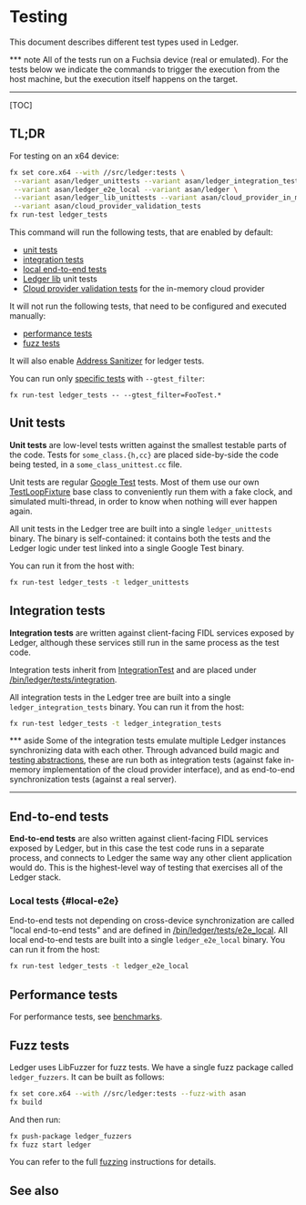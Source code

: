 # Testing

This document describes different test types used in Ledger.

*** note
All of the tests run on a Fuchsia device (real or emulated). For the tests below
we indicate the commands to trigger the execution from the host machine, but the
execution itself happens on the target.
***

[TOC]

## TL;DR

For testing on an x64 device:
```sh
fx set core.x64 --with //src/ledger:tests \
 --variant asan/ledger_unittests --variant asan/ledger_integration_tests \
 --variant asan/ledger_e2e_local --variant asan/ledger \
 --variant asan/ledger_lib_unittests --variant asan/cloud_provider_in_memory \
 --variant asan/cloud_provider_validation_tests
fx run-test ledger_tests
```

This command will run the following tests, that are enabled by default:

* [unit tests](#unit-tests)
* [integration tests](#integration-tests)
* [local end-to-end tests](#local-e2e)
* [Ledger lib] unit tests
* [Cloud provider validation tests] for the in-memory cloud provider

It will not run the following tests, that need to be configured and executed
manually:

* [performance tests][benchmarks]
* [fuzz tests](#fuzz-tests)

It will also enable [Address Sanitizer] for ledger tests.

You can run only [specific tests][gtest_filter] with `--gtest_filter`:
```
fx run-test ledger_tests -- --gtest_filter=FooTest.*
```

## Unit tests

**Unit tests** are low-level tests written against the smallest testable parts
of the code. Tests for `some_class.{h,cc}` are placed side-by-side the code
being tested, in a `some_class_unittest.cc` file.

Unit tests are regular [Google Test] tests. Most of them use our own
[TestLoopFixture] base class to conveniently run them with a fake clock, and
simulated multi-thread, in order to know when nothing will ever happen again.

All unit tests in the Ledger tree are built into a single `ledger_unittests`
binary. The binary is self-contained: it contains both the tests and the Ledger
logic under test linked into a single Google Test binary.

You can run it from the host with:

```sh
fx run-test ledger_tests -t ledger_unittests
```

## Integration tests

**Integration tests** are written against client-facing FIDL services exposed by
Ledger, although these services still run in the same process as the test code.

Integration tests inherit from [IntegrationTest] and are placed under
[/bin/ledger/tests/integration].

All integration tests in the Ledger tree are built into a single
`ledger_integration_tests` binary. You can run it from the host:

```sh
fx run-test ledger_tests -t ledger_integration_tests
```

*** aside
Some of the integration tests emulate multiple Ledger instances synchronizing
data with each other. Through advanced build magic and [testing abstractions],
these are run both as integration tests (against fake in-memory implementation
of the cloud provider interface), and as end-to-end synchronization tests
(against a real server).
***

## End-to-end tests

**End-to-end tests** are also written against client-facing FIDL services
exposed by Ledger, but in this case the test code runs in a separate process,
and connects to Ledger the same way any other client application would do. This
is the highest-level way of testing that exercises all of the Ledger stack.

### Local tests {#local-e2e}

End-to-end tests not depending on cross-device synchronization are called "local
end-to-end tests" and are defined in [/bin/ledger/tests/e2e_local]. All local
end-to-end tests are built into a single `ledger_e2e_local` binary. You can run
it from the host:

```sh
fx run-test ledger_tests -t ledger_e2e_local
```

## Performance tests

For performance tests, see [benchmarks].

## Fuzz tests

Ledger uses LibFuzzer for fuzz tests. We have a single fuzz package called
`ledger_fuzzers`. It can be built as follows:

```sh
fx set core.x64 --with //src/ledger:tests --fuzz-with asan
fx build
```

And then run:

```sh
fx push-package ledger_fuzzers
fx fuzz start ledger
```

You can refer to the full [fuzzing] instructions for details.

## See also

[Address Sanitizer]: https://github.com/google/sanitizers/wiki/AddressSanitizer
[Google Test]: https://github.com/google/googletest
[gtest_filter]: https://github.com/google/googletest/blob/master/googletest/docs/advanced.md#running-a-subset-of-the-tests
[TestLoopFixture]: https://fuchsia.googlesource.com/fuchsia/+/master/src/ledger/lib/loop_fixture/test_loop_fixture.h
[IntegrationTest]: /src/ledger/bin/tests/integration/integration_test.h
[/bin/ledger/tests/integration]: /src/ledger/bin/tests/integration
[/bin/ledger/tests/e2e_local]: /src/ledger/bin/tests/e2e_local
[testing abstractions]: /src/ledger/bin/testing/ledger_app_instance_factory.h
[benchmarks]: /src/ledger/bin/tests/benchmark/README.md
[fuzzing]: /docs/development/testing/fuzzing/libfuzzer.md
[Ledger lib]: /src/ledger/lib
[Cloud provider validation tests]: /src/ledger/bin/tests/cloud_provider
